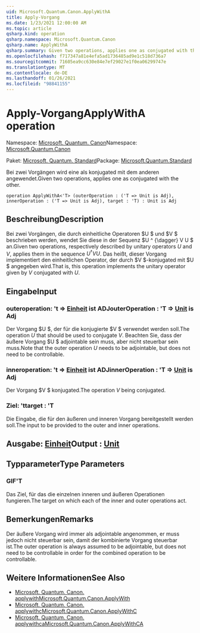```yaml
---
uid: Microsoft.Quantum.Canon.ApplyWithA
title: Apply-Vorgang
ms.date: 1/23/2021 12:00:00 AM
ms.topic: article
qsharp.kind: operation
qsharp.namespace: Microsoft.Quantum.Canon
qsharp.name: ApplyWithA
qsharp.summary: Given two operations, applies one as conjugated with the other.
ms.openlocfilehash: f717347a81e4efa5ad1736485ad9e1c518d736a7
ms.sourcegitcommit: 71605ea9cc630e84e7ef29027e1f0ea06299747e
ms.translationtype: MT
ms.contentlocale: de-DE
ms.lasthandoff: 01/26/2021
ms.locfileid: "98841155"
---
```

# <a name="applywitha-operation"></a><span data-ttu-id="61598-102">Apply-Vorgang</span><span class="sxs-lookup"><span data-stu-id="61598-102">ApplyWithA operation</span></span>

<span data-ttu-id="61598-103">Namespace: [Microsoft. Quantum. Canon](xref:Microsoft.Quantum.Canon)</span><span class="sxs-lookup"><span data-stu-id="61598-103">Namespace: [Microsoft.Quantum.Canon](xref:Microsoft.Quantum.Canon)</span></span>

<span data-ttu-id="61598-104">Paket: [Microsoft. Quantum. Standard](https://nuget.org/packages/Microsoft.Quantum.Standard)</span><span class="sxs-lookup"><span data-stu-id="61598-104">Package: [Microsoft.Quantum.Standard](https://nuget.org/packages/Microsoft.Quantum.Standard)</span></span>


<span data-ttu-id="61598-105">Bei zwei Vorgängen wird eine als konjugated mit dem anderen angewendet.</span><span class="sxs-lookup"><span data-stu-id="61598-105">Given two operations, applies one as conjugated with the other.</span></span>

```qsharp
operation ApplyWithA<'T> (outerOperation : ('T => Unit is Adj), innerOperation : ('T => Unit is Adj), target : 'T) : Unit is Adj
```


## <a name="description"></a><span data-ttu-id="61598-106">Beschreibung</span><span class="sxs-lookup"><span data-stu-id="61598-106">Description</span></span>

<span data-ttu-id="61598-107">Bei zwei Vorgängen, die durch einheitliche Operatoren $U $ und $V $ beschrieben werden, wendet Sie diese in der Sequenz $U ^ {\dagger} V U $ an.</span><span class="sxs-lookup"><span data-stu-id="61598-107">Given two operations, respectively described by unitary operators $U$ and $V$, applies them in the sequence $U^{\dagger} V U$.</span></span> <span data-ttu-id="61598-108">Das heißt, dieser Vorgang implementiert den einheitlichen Operator, der durch $V $-konjugated mit $U $ angegeben wird.</span><span class="sxs-lookup"><span data-stu-id="61598-108">That is, this operation implements the unitary operator given by $V$ conjugated with $U$.</span></span>

## <a name="input"></a><span data-ttu-id="61598-109">Eingabe</span><span class="sxs-lookup"><span data-stu-id="61598-109">Input</span></span>

### <a name="outeroperation--t--unit--is-adj"></a><span data-ttu-id="61598-110">outeroperation: 't => [Einheit](xref:microsoft.quantum.lang-ref.unit)  ist ADJ</span><span class="sxs-lookup"><span data-stu-id="61598-110">outerOperation : 'T => [Unit](xref:microsoft.quantum.lang-ref.unit)  is Adj</span></span>

<span data-ttu-id="61598-111">Der Vorgang $U $, der für die konjugierte $V $ verwendet werden soll.</span><span class="sxs-lookup"><span data-stu-id="61598-111">The operation $U$ that should be used to conjugate $V$.</span></span> <span data-ttu-id="61598-112">Beachten Sie, dass der äußere Vorgang $U $ adjointable sein muss, aber nicht steuerbar sein muss.</span><span class="sxs-lookup"><span data-stu-id="61598-112">Note that the outer operation $U$ needs to be adjointable, but does not need to be controllable.</span></span>


### <a name="inneroperation--t--unit--is-adj"></a><span data-ttu-id="61598-113">inneroperation: 't => [Einheit](xref:microsoft.quantum.lang-ref.unit)  ist ADJ</span><span class="sxs-lookup"><span data-stu-id="61598-113">innerOperation : 'T => [Unit](xref:microsoft.quantum.lang-ref.unit)  is Adj</span></span>

<span data-ttu-id="61598-114">Der Vorgang $V $ konjugated.</span><span class="sxs-lookup"><span data-stu-id="61598-114">The operation $V$ being conjugated.</span></span>


### <a name="target--t"></a><span data-ttu-id="61598-115">Ziel: 't</span><span class="sxs-lookup"><span data-stu-id="61598-115">target : 'T</span></span>

<span data-ttu-id="61598-116">Die Eingabe, die für den äußeren und inneren Vorgang bereitgestellt werden soll.</span><span class="sxs-lookup"><span data-stu-id="61598-116">The input to be provided to the outer and inner operations.</span></span>



## <a name="output--unit"></a><span data-ttu-id="61598-117">Ausgabe: [Einheit](xref:microsoft.quantum.lang-ref.unit)</span><span class="sxs-lookup"><span data-stu-id="61598-117">Output : [Unit](xref:microsoft.quantum.lang-ref.unit)</span></span>



## <a name="type-parameters"></a><span data-ttu-id="61598-118">Typparameter</span><span class="sxs-lookup"><span data-stu-id="61598-118">Type Parameters</span></span>

### <a name="t"></a><span data-ttu-id="61598-119">GIF</span><span class="sxs-lookup"><span data-stu-id="61598-119">'T</span></span>

<span data-ttu-id="61598-120">Das Ziel, für das die einzelnen inneren und äußeren Operationen fungieren.</span><span class="sxs-lookup"><span data-stu-id="61598-120">The target on which each of the inner and outer operations act.</span></span>

## <a name="remarks"></a><span data-ttu-id="61598-121">Bemerkungen</span><span class="sxs-lookup"><span data-stu-id="61598-121">Remarks</span></span>

<span data-ttu-id="61598-122">Der äußere Vorgang wird immer als adjointable angenommen, er muss jedoch nicht steuerbar sein, damit der kombinierte Vorgang steuerbar ist.</span><span class="sxs-lookup"><span data-stu-id="61598-122">The outer operation is always assumed to be adjointable, but does not need to be controllable in order for the combined operation to be controllable.</span></span>

## <a name="see-also"></a><span data-ttu-id="61598-123">Weitere Informationen</span><span class="sxs-lookup"><span data-stu-id="61598-123">See Also</span></span>

- [<span data-ttu-id="61598-124">Microsoft. Quantum. Canon. applywith</span><span class="sxs-lookup"><span data-stu-id="61598-124">Microsoft.Quantum.Canon.ApplyWith</span></span>](xref:Microsoft.Quantum.Canon.ApplyWith)
- [<span data-ttu-id="61598-125">Microsoft. Quantum. Canon. applywithc</span><span class="sxs-lookup"><span data-stu-id="61598-125">Microsoft.Quantum.Canon.ApplyWithC</span></span>](xref:Microsoft.Quantum.Canon.ApplyWithC)
- [<span data-ttu-id="61598-126">Microsoft. Quantum. Canon. applywithca</span><span class="sxs-lookup"><span data-stu-id="61598-126">Microsoft.Quantum.Canon.ApplyWithCA</span></span>](xref:Microsoft.Quantum.Canon.ApplyWithCA)